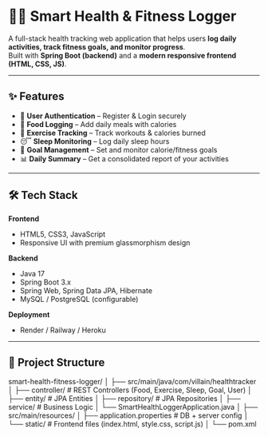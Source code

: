 # 🏋️‍♂️ Smart Health & Fitness Logger

A full-stack health tracking web application that helps users **log daily activities, track fitness goals, and monitor progress**.  
Built with **Spring Boot (backend)** and a **modern responsive frontend (HTML, CSS, JS)**.

---

## ✨ Features

- 👤 **User Authentication** – Register & Login securely  
- 🍎 **Food Logging** – Add daily meals with calories  
- 💪 **Exercise Tracking** – Track workouts & calories burned  
- 😴 **Sleep Monitoring** – Log daily sleep hours  
- 🎯 **Goal Management** – Set and monitor calorie/fitness goals  
- 📊 **Daily Summary** – Get a consolidated report of your activities  

---

## 🛠 Tech Stack

**Frontend**
- HTML5, CSS3, JavaScript  
- Responsive UI with premium glassmorphism design  

**Backend**
- Java 17  
- Spring Boot 3.x  
- Spring Web, Spring Data JPA, Hibernate  
- MySQL / PostgreSQL (configurable)  

**Deployment**
- Render / Railway / Heroku  

---

## 📂 Project Structure

smart-health-fitness-logger/
│
├── src/main/java/com/villain/healthtracker
│ ├── controller/ # REST Controllers (Food, Exercise, Sleep, Goal, User)
│ ├── entity/ # JPA Entities
│ ├── repository/ # JPA Repositories
│ ├── service/ # Business Logic
│ └── SmartHealthLoggerApplication.java
│
├── src/main/resources/
│ ├── application.properties # DB + server config
│ └── static/ # Frontend files (index.html, style.css, script.js)
│
└── pom.xml